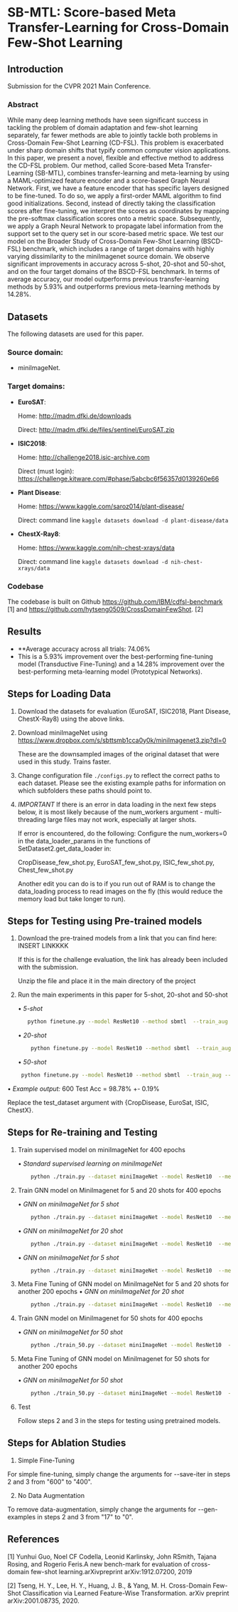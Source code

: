 # SB-MTL: Score-based Meta Transfer-Learning for Cross-Domain Few-Shot Learning

## Introduction

Submission for the CVPR 2021 Main Conference.

### Abstract

  While many deep learning methods have seen significant success in tackling the problem of domain adaptation and few-shot learning separately, far fewer methods are able to jointly tackle both problems in Cross-Domain Few-Shot Learning (CD-FSL). This problem is exacerbated under sharp domain shifts that typify common computer vision applications. In this paper, we present a novel, flexible and effective method to address the CD-FSL problem. Our method, called Score-based Meta Transfer-Learning (SB-MTL), combines transfer-learning and meta-learning by using a MAML-optimized feature encoder and a score-based Graph Neural Network. First, we have a feature encoder that has specific layers designed to be fine-tuned. To do so, we apply a first-order MAML algorithm to find good initializations. Second, instead of directly taking the classification scores after fine-tuning, we interpret the scores as coordinates by mapping the pre-softmax classification scores onto a metric space. Subsequently, we apply a Graph Neural Network to propagate label information from the support set to the query set in our score-based metric space. We test our model on the Broader Study of Cross-Domain Few-Shot Learning (BSCD-FSL) benchmark, which includes a range of target domains with highly varying dissimilarity to the miniImagenet source domain. We observe significant improvements in accuracy across 5-shot, 20-shot and 50-shot, and on the four target domains of the BSCD-FSL benchmark. In terms of average accuracy, our model outperforms previous transfer-learning methods by 5.93% and outperforms previous meta-learning methods by 14.28%.


## Datasets
The following datasets are used for this paper.

### Source domain: 

* miniImageNet.



### Target domains: 

* **EuroSAT**:

    Home: http://madm.dfki.de/downloads

    Direct: http://madm.dfki.de/files/sentinel/EuroSAT.zip

* **ISIC2018**:

    Home: http://challenge2018.isic-archive.com

    Direct (must login): https://challenge.kitware.com/#phase/5abcbc6f56357d0139260e66

* **Plant Disease**:

    Home: https://www.kaggle.com/saroz014/plant-disease/

    Direct: command line `kaggle datasets download -d plant-disease/data`

* **ChestX-Ray8**:

    Home: https://www.kaggle.com/nih-chest-xrays/data

    Direct: command line `kaggle datasets download -d nih-chest-xrays/data`

### Codebase
The codebase is built on Github https://github.com/IBM/cdfsl-benchmark [1] and https://github.com/hytseng0509/CrossDomainFewShot. [2]

## Results



* **Average accuracy across all trials: 74.06\% 
* This is a 5.93\% improvement over the best-performing fine-tuning model (Transductive Fine-Tuning) and a 14.28\% improvement over the best-performing meta-learning model (Prototypical Networks).

## Steps for Loading Data

1. Download the datasets for evaluation (EuroSAT, ISIC2018, Plant Disease, ChestX-Ray8) using the above links. 

2. Download miniImageNet using <https://www.dropbox.com/s/sbttsmb1cca0y0k/miniImagenet3.zip?dl=0>

    These are the downsampled images of the original dataset that were used in this study. Trains faster.

3. Change configuration file `./configs.py` to reflect the correct paths to each dataset. Please see the existing example paths for information on which subfolders these paths should point to.

4. *IMPORTANT* If there is an error in data loading in the next few steps below, it is most likely because of the num_workers argument - multi-threading large files may not work, especially at larger shots. 
 
   If error is encountered, do the following:
   Configure the num_workers=0 in the data_loader_params in the functions of SetDataset2.get_data_loader in:
  
    CropDisease_few_shot.py,
    EuroSAT_few_shot.py,
    ISIC_few_shot.py,
    Chest_few_shot.py
   
   Another edit you can do is to if you run out of RAM is to change the data_loading process to read images on the fly (this would reduce the memory load but take longer to run). 


## Steps for Testing using Pre-trained models

1. Download the pre-trained models from a link that you can find here: INSERT LINKKKK

    If this is for the challenge evaluation, the link has already been included with the submission.
 
    Unzip the file and place it in the main directory of the project
 
2. Run the main experiments in this paper for 5-shot, 20-shot and 50-shot

    • *5-shot*

    ```bash
       python finetune.py --model ResNet10 --method sbmtl  --train_aug --n_shot 5 --save_iter 600 --fine_tune_epoch 5 --test_dataset CropDisease --gen_examples 17 
    ```

    • *20-shot*

    ```bash
        python finetune.py --model ResNet10 --method sbmtl  --train_aug --n_shot 20 --save_iter 600 --fine_tune_epoch 5 --test_dataset CropDisease --gen_examples 17 
    ```

    • *50-shot*
    ```bash
     python finetune.py --model ResNet10 --method sbmtl  --train_aug --n_shot 50 --save_iter 600 --fine_tune_epoch 5 --test_dataset CropDisease --gen_examples 17 
     ```
 
  • *Example output:* 600 Test Acc = 98.78% +- 0.19%
 
 Replace the test_dataset argument with {CropDisease, EuroSat, ISIC, ChestX}.
 
 
## Steps for Re-training and Testing


1. Train supervised model on miniImageNet for 400 epochs

    • *Standard supervised learning on miniImageNet*
    ```bash
        python ./train.py --dataset miniImageNet --model ResNet10  --method baseline --train_aug --start_epoch 0 --stop_epoch 401
    ```
2. Train GNN model on MiniImagenet for 5 and 20 shots for 400 epochs

    • *GNN on miniImageNet for 5 shot*

    ```bash
        python ./train.py --dataset miniImageNet --model ResNet10  --method sbmtl --n_shot 5 --train_aug --start_epoch 0 --stop_epoch 401
    ```
    
    • *GNN on miniImageNet for 20 shot*

    ```bash
        python ./train.py --dataset miniImageNet --model ResNet10  --method sbmtl --n_shot 20 --train_aug --start_epoch 0 --stop_epoch 401
    ```

    • *GNN on miniImageNet for 5 shot*

      ```bash
          python ./train.py --dataset miniImageNet --model ResNet10  --method sbmtl --n_shot 5 --train_aug --start_epoch 401 --stop_epoch 601 --fine_tune
      ```

3. Meta Fine Tuning of GNN model on MiniImageNet for 5 and 20 shots for another 200 epochs
   • *GNN on miniImageNet for 20 shot*

      ```bash
          python ./train.py --dataset miniImageNet --model ResNet10  --method gnnnet --n_shot 20 --train_aug --start_epoch 401 --stop_epoch 601 --fine_tune
      ```
 
4. Train GNN model on MiniImagenet for 50 shots for 400 epochs

    • *GNN on miniImageNet for 50 shot*

    ```bash
        python ./train_50.py --dataset miniImageNet --model ResNet10  --method gnnnet --n_shot 50 --train_aug --start_epoch 0 --stop_epoch 401
    ```
5. Meta Fine Tuning of GNN model on MiniImagenet for 50 shots for another 200 epochs
 
    • *GNN on miniImageNet for 50 shot*

      ```bash
          python ./train_50.py --dataset miniImageNet --model ResNet10  --method gnnnet --n_shot 50 --train_aug --start_epoch 401 --stop_epoch 601 --fine_tune
      ```
    
6. Test

    Follow steps 2 and 3 in the steps for testing using pretrained models.
    
## Steps for Ablation Studies

1. Simple Fine-Tuning

For simple fine-tuning, simply change the arguments for --save-iter in steps 2 and 3 from "600" to "400".

2. No Data Augmentation

To remove data-augmentation, simply change the arguments for --gen-examples in steps 2 and 3 from "17" to "0".

## References

[1] Yunhui  Guo,  Noel  CF  Codella,  Leonid  Karlinsky,  John  RSmith,  Tajana  Rosing,  and  Rogerio  Feris.A  new  bench-mark for evaluation of cross-domain few-shot learning.arXivpreprint arXiv:1912.07200, 2019

[2] Tseng, H. Y., Lee, H. Y., Huang, J. B., & Yang, M. H. Cross-Domain Few-Shot Classification via Learned Feature-Wise Transformation. arXiv preprint arXiv:2001.08735, 2020.

